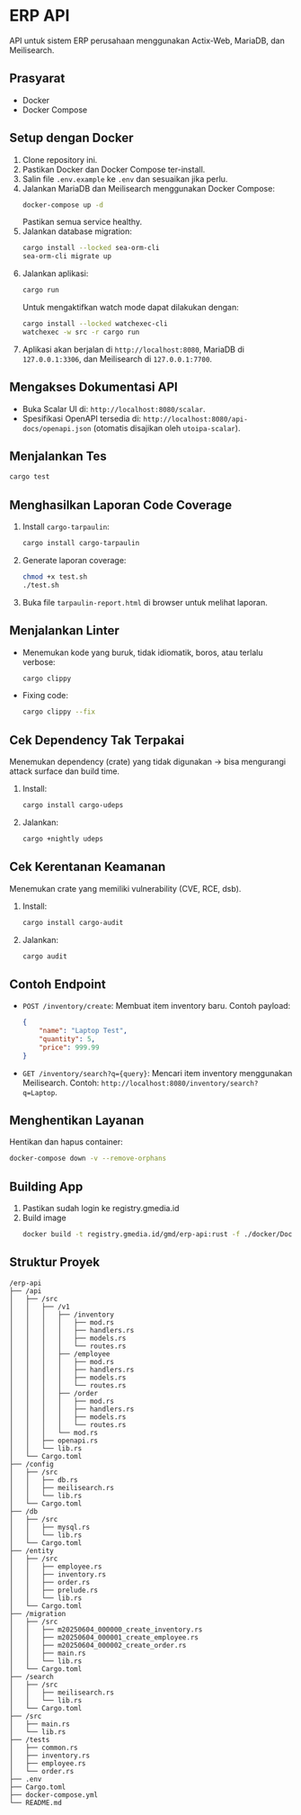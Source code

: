 # ERP API

API untuk sistem ERP perusahaan menggunakan Actix-Web, MariaDB, dan Meilisearch.

## Prasyarat
- Docker
- Docker Compose

## Setup dengan Docker
1. Clone repository ini.
2. Pastikan Docker dan Docker Compose ter-install.
3. Salin file `.env.example` ke `.env` dan sesuaikan jika perlu.
4. Jalankan MariaDB dan Meilisearch menggunakan Docker Compose:
   ```bash
   docker-compose up -d
   ```
   Pastikan semua service healthy.
5. Jalankan database migration:
   ```bash
   cargo install --locked sea-orm-cli
   sea-orm-cli migrate up
   ```
5. Jalankan aplikasi:
   ```bash
   cargo run
   ```
   Untuk mengaktifkan watch mode dapat dilakukan dengan:
   ```bash
   cargo install --locked watchexec-cli
   watchexec -w src -r cargo run
   ```
6. Aplikasi akan berjalan di `http://localhost:8080`, MariaDB di `127.0.0.1:3306`, dan Meilisearch di `127.0.0.1:7700`.

## Mengakses Dokumentasi API
- Buka Scalar UI di: `http://localhost:8080/scalar`.
- Spesifikasi OpenAPI tersedia di: `http://localhost:8080/api-docs/openapi.json` (otomatis disajikan oleh `utoipa-scalar`).

## Menjalankan Tes
```bash
cargo test
```

## Menghasilkan Laporan Code Coverage
1. Install `cargo-tarpaulin`:
   ```bash
   cargo install cargo-tarpaulin
   ```
2. Generate laporan coverage:
   ```bash
   chmod +x test.sh
   ./test.sh
   ```
3. Buka file `tarpaulin-report.html` di browser untuk melihat laporan.

## Menjalankan Linter
- Menemukan kode yang buruk, tidak idiomatik, boros, atau terlalu verbose:
   ```bash
   cargo clippy
   ```
- Fixing code:
   ```bash
   cargo clippy --fix
   ```

## Cek Dependency Tak Terpakai
Menemukan dependency (crate) yang tidak digunakan → bisa mengurangi attack surface dan build time.
1. Install:
   ```bash
   cargo install cargo-udeps
   ```
2. Jalankan:
   ```bash
   cargo +nightly udeps
   ```

## Cek Kerentanan Keamanan
Menemukan crate yang memiliki vulnerability (CVE, RCE, dsb).
1. Install:
   ```bash
   cargo install cargo-audit
   ```
2. Jalankan:
   ```bash
   cargo audit
   ```

## Contoh Endpoint
- `POST /inventory/create`: Membuat item inventory baru. Contoh payload:
  ```json
  {
      "name": "Laptop Test",
      "quantity": 5,
      "price": 999.99
  }
  ```
- `GET /inventory/search?q={query}`: Mencari item inventory menggunakan Meilisearch. Contoh: `http://localhost:8080/inventory/search?q=Laptop`.

## Menghentikan Layanan
Hentikan dan hapus container:
```bash
docker-compose down -v --remove-orphans
```

## Building App
1. Pastikan sudah login ke registry.gmedia.id
2. Build image
   ```bash
   docker build -t registry.gmedia.id/gmd/erp-api:rust -f ./docker/Dockerfile .
   ```

## Struktur Proyek
```
/erp-api
├── /api
│   ├── /src
│   │   ├── /v1
│   │   │   ├── /inventory
│   │   │   │   ├── mod.rs
│   │   │   │   ├── handlers.rs
│   │   │   │   ├── models.rs
│   │   │   │   └── routes.rs
│   │   │   ├── /employee
│   │   │   │   ├── mod.rs
│   │   │   │   ├── handlers.rs
│   │   │   │   ├── models.rs
│   │   │   │   └── routes.rs
│   │   │   ├── /order
│   │   │   │   ├── mod.rs
│   │   │   │   ├── handlers.rs
│   │   │   │   ├── models.rs
│   │   │   │   └── routes.rs
│   │   │   └── mod.rs
│   │   ├── openapi.rs
│   │   └── lib.rs
│   └── Cargo.toml
├── /config
│   ├── /src
│   │   ├── db.rs
│   │   ├── meilisearch.rs
│   │   └── lib.rs
│   └── Cargo.toml
├── /db
│   ├── /src
│   │   ├── mysql.rs
│   │   └── lib.rs
│   └── Cargo.toml
├── /entity
│   ├── /src
│   │   ├── employee.rs
│   │   ├── inventory.rs
│   │   ├── order.rs
│   │   ├── prelude.rs
│   │   └── lib.rs
│   └── Cargo.toml
├── /migration
│   ├── /src
│   │   ├── m20250604_000000_create_inventory.rs
│   │   ├── m20250604_000001_create_employee.rs
│   │   ├── m20250604_000002_create_order.rs
│   │   ├── main.rs
│   │   └── lib.rs
│   └── Cargo.toml
├── /search
│   ├── /src
│   │   ├── meilisearch.rs
│   │   └── lib.rs
│   └── Cargo.toml
├── /src
│   ├── main.rs
│   └── lib.rs
├── /tests
│   ├── common.rs
│   ├── inventory.rs
│   ├── employee.rs
│   └── order.rs
├── .env
├── Cargo.toml
├── docker-compose.yml
└── README.md
```
